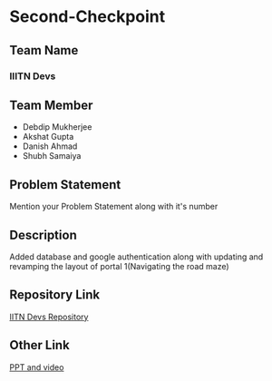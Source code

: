 # Second-Checkpoint

## Team Name
### IIITN Devs

## Team Member
* Debdip Mukherjee
* Akshat Gupta
* Danish Ahmad
* Shubh Samaiya

## Problem Statement
Mention your Problem Statement along with it's number

## Description
Added database and google authentication along with updating and revamping the layout of portal 1(Navigating the road maze)

## Repository Link
[IITN Devs Repository](https://github.com/DebdipWritesCode/IITN-Devs-Ideation)

## Other Link
[PPT and video](https://drive.google.com/drive/folders/1oiRw6HRIz7PwmV43QSbNhKjgvhNDy5gd)
